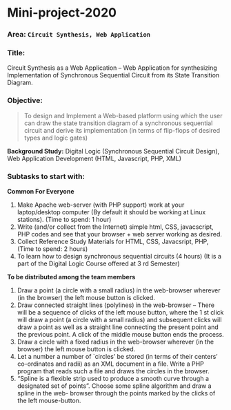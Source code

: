 # Mini-project-2020

### Area: ```Circuit Synthesis, Web Application```
### Title: 
Circuit Synthesis as a Web Application – Web Application for synthesizing Implementation of Synchronous Sequential Circuit from its State Transition Diagram.

### Objective: 
>To design and Implement a Web-based platform using which the user can draw the state transition diagram of a synchronous sequential circuit and derive its implementation (in terms of flip-flops of desired types and logic gates)

**Background Study:** Digital Logic (Synchronous Sequential Circuit Design), Web Application Development (HTML, Javascript, PHP, XML)

### Subtasks to start with:
**Common For Everyone**
1. Make Apache web-server (with PHP support) work at your laptop/desktop computer (By
default it should be working at Linux stations). (Time to spend: 1 hour)
2. Write (and/or collect from the Internet) simple html, CSS, javacscript, PHP codes and
see that your browser + web server working as desired.
3. Collect Reference Study Materials for HTML, CSS, Javacsript, PHP, (Time to spend: 2
hours)
4. To learn how to design synchronous sequential circuits (4 hours) (It is a part of the
Digital Logic Course offered at 3 rd Semester)


**To be distributed among the team members**
1. Draw a point (a circle with a small radius) in the web-browser wherever (in the browser)
the left mouse button is clicked.
2. Draw connected straight lines (polylines) in the web-browser – There will be a sequence
of clicks of the left mouse button, where the 1 st click will draw a point (a circle with a
small radius) and subsequent clicks will draw a point as well as a straight line
connecting the present point and the previous point. A click of the middle mouse button
ends the process.
3. Draw a circle with a fixed radius in the web-browser wherever (in the browser) the left
mouse button is clicked.
4. Let a number a number of `circles’ be stored (in terms of their centers’ co-ordinates and
radii) as an XML document in a file. Write a PHP program that reads such a file and
draws the circles in the browser.
5. “Spline is a flexible strip used to produce a smooth curve through a designated
set of points”. Choose some spline algorithm and draw a spline in the web-
browser through the points marked by the clicks of the left mouse-button.